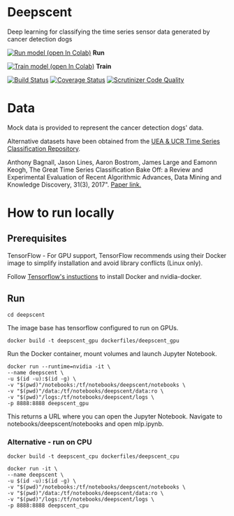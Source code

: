 # Deepscent
Deep learning for classifying the time series sensor data generated by cancer detection dogs

[![Run model (open In Colab)](https://colab.research.google.com/assets/colab-badge.svg)](https://colab.research.google.com/github/Withington/deepscent/blob/master/notebooks/deepscent.ipynb) **Run**

[![Train model (open In Colab)](https://colab.research.google.com/assets/colab-badge.svg)](https://colab.research.google.com/github/Withington/deepscent/blob/master/notebooks/deepscent_dev.ipynb) **Train**

[![Build Status](https://travis-ci.com/Withington/deepscent.svg?branch=master)](https://travis-ci.com/Withington/deepscent)
[![Coverage Status](https://coveralls.io/repos/github/Withington/deepscent/badge.svg?branch=master)](https://coveralls.io/github/Withington/deepscent?branch=master)
[![Scrutinizer Code Quality](https://scrutinizer-ci.com/g/Withington/deepscent/badges/quality-score.png?b=master)](https://scrutinizer-ci.com/g/Withington/deepscent/?branch=master)

# Data
Mock data is provided to represent the cancer detection dogs' data.

Alternative datasets have been obtained from the [UEA & UCR Time Series 
Classification Repository](http://www.timeseriesclassification.com 
"timeseriesclassification.com").

 Anthony Bagnall, Jason Lines, Aaron Bostrom, James Large and Eamonn 
 Keogh, The Great Time Series Classification Bake Off: a Review and 
 Experimental Evaluation of Recent Algorithmic Advances, Data Mining 
 and Knowledge Discovery, 31(3), 2017". [Paper link.](https://link.springer.com/article/10.1007/s10618-016-0483-9 
 "Bagnall et al. (2017)")
 

# How to run locally
## Prerequisites
TensorFlow - For GPU support, TensorFlow recommends using their Docker 
image to simplify installation and avoid library conflicts (Linux only).

Follow [Tensorflow's instuctions](https://www.tensorflow.org/install/gpu "TensorFlow Docker")
 to install Docker and nvidia-docker.

## Run
```
cd deepscent
```

The image base has tensorflow configured to run on GPUs.

```
docker build -t deepscent_gpu dockerfiles/deepscent_gpu
```

Run the Docker container, mount volumes and launch Jupyter Notebook.
```
docker run --runtime=nvidia -it \
--name deepscent \
-u $(id -u):$(id -g) \
-v "$(pwd)"/notebooks:/tf/notebooks/deepscent/notebooks \
-v "$(pwd)"/data:/tf/notebooks/deepscent/data:ro \
-v "$(pwd)"/logs:/tf/notebooks/deepscent/logs \
-p 8888:8888 deepscent_gpu
```
This returns a URL where you can open the Jupyter Notebook. Navigate 
to notebooks/deepscent/notebooks and open mlp.ipynb.

### Alternative - run on CPU

```
docker build -t deepscent_cpu dockerfiles/deepscent_cpu
```

```
docker run -it \
--name deepscent \
-u $(id -u):$(id -g) \
-v "$(pwd)"/notebooks:/tf/notebooks/deepscent/notebooks \
-v "$(pwd)"/data:/tf/notebooks/deepscent/data:ro \
-v "$(pwd)"/logs:/tf/notebooks/deepscent/logs \
-p 8888:8888 deepscent_cpu
```

